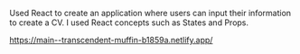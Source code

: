 Used React to create an application where users can input their information to create a CV. I used React concepts such as States and Props. 

https://main--transcendent-muffin-b1859a.netlify.app/


